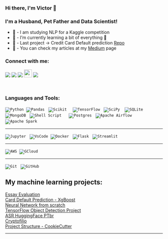 ### Hi there, I'm Victor 👋

### I'm a Husband, Pet Father and Data Scientist!

- 🔭 - I am studying NLP for a Kaggle competition
- 🌱 - I’m currently learning a bit of everything 🤣
- 👯 - Last project -> Credit Card Default prediction [Repo] 
- 🥅 - You can check my articles at my [Medium] page 

### Connect with me:

<a href="https://www.linkedin.com/in/victorcbrito/"><img src="https://img.shields.io/badge/linkedin-%230077B5.svg?&style=for-the-badge&logo=linkedin&logoColor=white" ></a>
<a href="https://twitter.com/Vbrito86?s=08"><img src="https://img.shields.io/badge/Twitter-1DA1F2?style=for-the-badge&logo=twitter&logoColor=white"/></a>
<a href= "https://www.kaggle.com/victorcbr"> <img src= "https://img.shields.io/badge/Kaggle-20BEFF?style=for-the-badge&logo=Kaggle&logoColor=white"></a>
<a href= "https://github.com/Victor-cb"> <img src="https://img.shields.io/badge/GitHub-100000?style=for-the-badge&logo=github&logoColor=white" height=25></a>
<a href= "https://medium.com/@brito.victorc"> <img src="https://img.shields.io/badge/Medium-12100E?style=for-the-badge&logo=medium&logoColor=white"></a>
 

<br />

### Languages and Tools:

<p align="left">

<code>![Python](https://img.shields.io/badge/Python-3776AB?style=for-the-badge&logo=python&logoColor=green)</code>&nbsp;&nbsp;<code>![Pandas](https://img.shields.io/badge/Pandas-2C2D72?style=for-the-badge&logo=pandas&logoColor=white)</code> &nbsp;&nbsp;<code>![Scikit](https://img.shields.io/badge/scikit_learn-F7931E?style=for-the-badge&logo=scikit-learn&logoColor=white)
</code> &nbsp;&nbsp;<code>![TensorFlow](https://img.shields.io/badge/TensorFlow-%23FF6F00.svg?style=for-the-badge&logo=TensorFlow&logoColor=white)</code> &nbsp;&nbsp;<code>![SciPy](https://img.shields.io/badge/SciPy-%230C55A5.svg?style=for-the-badge&logo=scipy&logoColor=%white)
</code>&nbsp;&nbsp;<code>![SQLite](https://img.shields.io/badge/sqlite-%2307405e.svg?style=for-the-badge&logo=sqlite&logoColor=white)
</code> &nbsp;&nbsp;<br/>
<code>![MongoDB](https://img.shields.io/badge/MongoDB-%234ea94b.svg?style=for-the-badge&logo=mongodb&logoColor=white)</code> &nbsp;&nbsp;<code>![Shell Script](https://img.shields.io/badge/shell_script-%23121011.svg?style=for-the-badge&logo=gnu-bash&logoColor=white)</code> &nbsp;&nbsp;</code> &nbsp;&nbsp;<code>![Postgres](https://img.shields.io/badge/postgres-%23316192.svg?style=for-the-badge&logo=postgresql&logoColor=white)</code> &nbsp;&nbsp;<code>![Apache Airflow](https://img.shields.io/badge/Apache%20Airflow-017CEE?style=for-the-badge&logo=Apache%20Airflow&logoColor=white)</code> &nbsp;&nbsp;<code><br/>![Apache Spark](https://img.shields.io/static/v1?style=for-the-badge&message=Apache+Spark&color=E25A1C&logo=Apache+Spark&logoColor=FFFFFF&label=)</code> &nbsp;&nbsp;


</p>
<hr>
<p align ="left">

<code>![Jupyter](https://img.shields.io/badge/Jupyter-F37626.svg?&style=for-the-badge&logo=Jupyter&logoColor=white)</code> &nbsp;&nbsp;<code>![VsCode](https://img.shields.io/badge/Visual_Studio_Code-0078D4?style=for-the-badge&logo=visual%20studio%20code&logoColor=white)</code>&nbsp;&nbsp;<code>![Docker](https://img.shields.io/badge/Docker-2CA5E0?style=for-the-badge&logo=docker&logoColor=white)</code> &nbsp;&nbsp;<code>![Flask](https://img.shields.io/badge/Flask-000000?style=for-the-badge&logo=flask&logoColor=white)</code> &nbsp;&nbsp;<code>![Streamlit](https://img.shields.io/badge/Streamlit-FF4B4B?style=for-the-badge&logo=Streamlit&logoColor=white)</code> &nbsp;&nbsp;
</p>
<hr>


<code>![AWS](https://img.shields.io/badge/AWS-%23FF9900.svg?style=for-the-badge&logo=amazon-aws&logoColor=white)</code>&nbsp;&nbsp;<code>![GCloud](https://img.shields.io/badge/Google_Cloud-4285F4?style=for-the-badge&logo=google-cloud&logoColor=white)</code>&nbsp;&nbsp;

<hr>

<code>![Git](https://img.shields.io/badge/-Git-black?style=flat-square&logo=git)</code> &nbsp;&nbsp;<code>![GitHub](https://img.shields.io/badge/-GitHub-181717?style=flat-square&logo=github)</code> 
>

## My machine learning projects:

[Essay Evaluation] <br/>
[Card Default Prediction - XgBoost]<br/>
[Neural Network from scratch]<br/>
[TensorFlow Object Detection Project]<br/>
[ASR HuggingFace PTbr]<br/>
[Cryptofilio]<br/>
[Project Structure - CookieCutter]


---

[Essay Evaluation]: https://github.com/Victor-cb/essay_evaluation
[Project Structure - CookieCutter]: https://github.com/Victor-cb/cookiecutter-simple-datascience 
[Cryptofilio]: https://github.com/Victor-cb/Cryptofolio
[ASR HuggingFace PTbr]:https://github.com/Victor-cb/asr-huggingface-PTBR
[TensorFlow Object Detection Project]:https://github.com/Victor-cb/TensorFlow---Object-Detection
[Neural Network from scratch]: https://github.com/Victor-cb/neural_net_from_scratch
[Card Default Prediction - XgBoost]: https://github.com/Victor-cb/American_Express-Default_Prediction
[twitter]: https://twitter.com/Vbrito86?s=08
[linkedin]: https://www.linkedin.com/in/victorcbrito/
[Repo]: https://github.com/Victor-cb/American_Express-Default_Prediction
[Web_App]: https://criptofolio.herokuapp.com/
[Medium]: https://medium.com/data-wiz